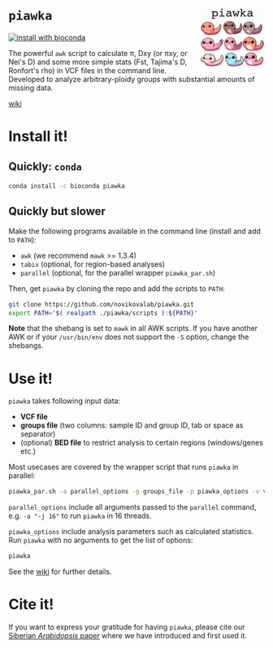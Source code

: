 ``piawka`` <img src="logo/logo.svg" align="right" width="25%">
==========

[![install with bioconda](https://img.shields.io/badge/install%20with-bioconda-brightgreen.svg?style=flat)](http://bioconda.github.io/recipes/piawka/README.html)

The powerful `awk` script to calculate π, Dxy (or πxy, or Nei's D) and some more simple stats (Fst, Tajima's D, Ronfort's rho) in VCF files in the command line. Developed to analyze arbitrary-ploidy groups with substantial amounts of missing data.

[wiki](https://github.com/novikovalab/piawka/wiki)

# Install it!

## Quickly: `conda`

```bash
conda install -c bioconda piawka
```

## Quickly but slower

Make the following programs available in the command line (install and add to `PATH`):

 - `awk` (we recommend `mawk` >= 1.3.4)
 - `tabix` (optional, for region-based analyses)
 - `parallel` (optional, for the parallel wrapper `piawka_par.sh`)

Then, get `piawka` by cloning the repo and add the scripts to `PATH`:

```bash
git clone https://github.com/novikovalab/piawka.git
export PATH="$( realpath ./piawka/scripts ):${PATH}"
```

**Note** that the shebang is set to `mawk` in all AWK scripts. If you have another AWK or if your `/usr/bin/env` does not support the `-S` option, change the shebangs.

# Use it!

`piawka` takes following input data:

 - **VCF file**
 - **groups file** (two columns: sample ID and group ID, tab or space as separator)
 - (optional) **BED file** to restrict analysis to certain regions (windows/genes etc.)

Most usecases are covered by the wrapper script that runs `piawka` in parallel:

```bash
piawka_par.sh -a parallel_options -g groups_file -p piawka_options -v vcf_gz [ -b bed_file ]
```

`parallel_options` include all arguments passed to the `parallel` command, e.g. `-a "-j 16"` to run `piawka` in 16 threads.

`piawka_options` include analysis parameters such as calculated statistics. Run `piawka` with no arguments to get the list of options:

```bash
piawka
```

See the [wiki](https://github.com/novikovalab/piawka/wiki) for further details.

# Cite it!

If you want to express your gratitude for having `piawka`, please cite our [Siberian *Arabidopsis* paper](https://www.biorxiv.org/content/10.1101/2024.08.27.609292) where we have introduced and first used it.

